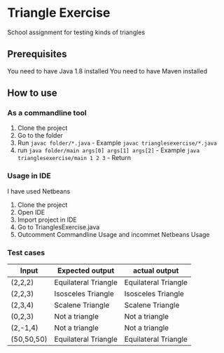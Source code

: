# Triangle Exercise

School assignment for testing kinds of triangles

## Prerequisites

You need to have Java 1.8 installed
You need to have Maven installed
## How to use

### As a commandline tool

1. Clone the project
2. Go to the folder
3. Run `javac folder/*.java` - Example `javac trianglesexercise/*.java`
4. run `java folder/main args[0] args[1] args[2]` - Example `java trianglesexercise/main 1 2 3` - Return

### Usage in IDE
I have used Netbeans
1. Clone the project
2. Open IDE
3. Import project in IDE
4. Go to TrianglesExercise.java
5. Outcomment Commandline Usage and incommet Netbeans Usage

### Test cases

| Input      | Expected output      | actual output        |
|------------|----------------------|----------------------|
| (2,2,2)    | Equilateral Triangle | Equilateral Triangle |
| (2,2,3)    | Isosceles Triangle   | Isosceles Triangle   |
| (2,3,4)    | Scalene Triangle     | Scalene Triangle     |
| (0,2,3)    | Not a triangle       | Not a triangle       |
| (2,-1,4)   | Not a triangle       | Not a triangle       |
| (50,50,50) | Equilateral Triangle | Equilateral Triangle |